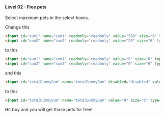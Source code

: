 #### Level 02 - Free pets

Select maximum pets in the select boxes.

Change this
```html
<input id="sum1" name="sum1" readonly="readonly" value="550" size="6" type="text">
<input id="sum2" name="sum2" readonly="readonly" value="29" size="6" type="text">
```

to this
```html
<input id="sum1" name="sum1" readonly="readonly" value="0" size="6" type="text">
<input id="sum2" name="sum2" readonly="readonly" value="0" size="6" type="text">
```

and this
```html
<input id="totalDummySum" name="totalDummySum" disabled="disabled" value="579" size="6" type="text">
```

to this
```html
<input id="totalDummySum" name="totalDummySum" value="0" size="6" type="text">
```

Hit buy and you will get those pets for free!